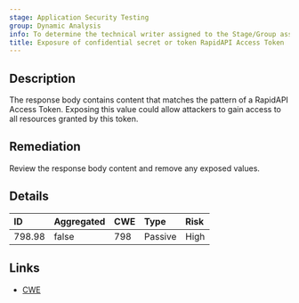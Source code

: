 ```yaml
---
stage: Application Security Testing
group: Dynamic Analysis
info: To determine the technical writer assigned to the Stage/Group associated with this page, see https://handbook.gitlab.com/handbook/product/ux/technical-writing/#assignments
title: Exposure of confidential secret or token RapidAPI Access Token
---
```


## Description

The response body contains content that matches the pattern of a RapidAPI Access Token.
Exposing this value could allow attackers to gain access to all resources granted by this token.

## Remediation

Review the response body content and remove any exposed values.

## Details

| ID | Aggregated | CWE | Type | Risk |
|:---|:-----------|:----|:-----|:-----|
| 798.98 | false | 798 | Passive | High |

## Links

- [CWE](https://cwe.mitre.org/data/definitions/798.html)
